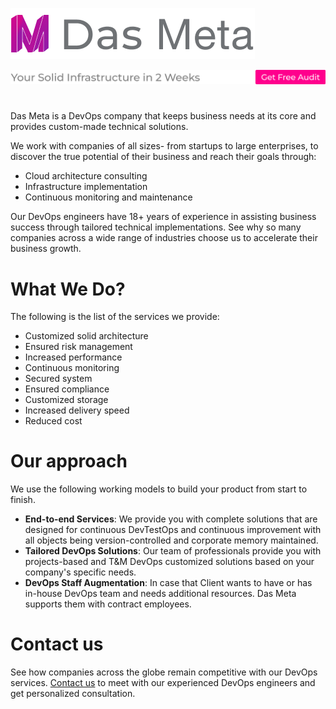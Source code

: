 [![Das Meta](https://github.com/dasmeta/.github/blob/main/images/M.png)](https://www.dasmeta.com/)

[![Das Meta](https://github.com/dasmeta/.github/blob/main/images/T4.png)](https://www.dasmeta.com/contact-us)


#
Das Meta is a DevOps company that keeps business needs at its core and provides custom-made technical solutions.

We work with companies of all sizes- from startups to large enterprises, to discover the true potential of their business and reach their goals through:
- Cloud architecture consulting
- Infrastructure implementation
- Continuous monitoring and maintenance

Our DevOps engineers have 18+ years of experience in assisting business success through tailored technical implementations. See why so many companies across a wide range of industries choose us to accelerate their business growth.

# What We Do?
The following is the list of the services we provide:
- Customized solid architecture
- Ensured risk management
- Increased performance
- Continuous monitoring
- Secured system
- Ensured compliance
- Customized storage
- Increased delivery speed
- Reduced cost

# Our approach
We use the following working models to build your product from start to finish. 
- **End-to-end Services**: We provide you with complete solutions that are designed for continuous DevTestOps and continuous improvement with all objects being version-controlled and corporate memory maintained.
- **Tailored DevOps Solutions**: Our team of professionals provide you with projects-based and T&M DevOps customized solutions based on your company's specific needs.
- **DevOps Staff Augmentation**: In case that Client wants to have or has in-house DevOps team and needs additional resources. Das Meta supports them with contract employees.

# Contact us
See how companies across the globe remain competitive with our DevOps services. [Contact us](https://www.dasmeta.com/contact-us/) to meet with our experienced DevOps engineers and get personalized consultation.
